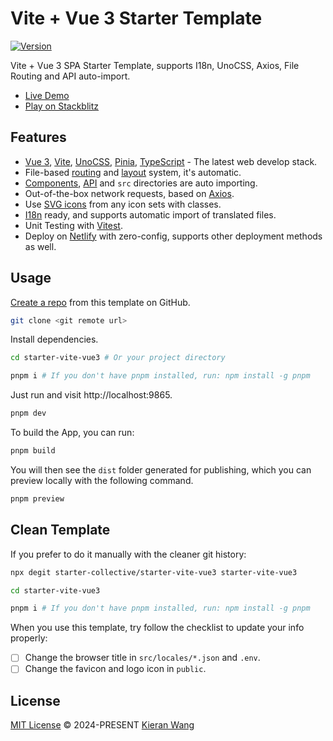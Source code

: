 # Vite + Vue 3 Starter Template

[![Version](https://img.shields.io/github/v/release/starter-collective/starter-vite-vue3?style=flat&label=released&color=%2309090b)](https://github.com/starter-collective/starter-vite-vue3/releases)

Vite + Vue 3 SPA Starter Template, supports I18n, UnoCSS, Axios, File Routing and API auto-import.

- [Live Demo](https://starter-vite-vue3.netlify.app/)
- [Play on Stackblitz](https://stackblitz.com/github/starter-collective/starter-vite-vue3)

## Features

- [Vue 3](https://github.com/vuejs/core), [Vite](https://github.com/vitejs/vite), [UnoCSS](https://github.com/antfu/unocss), [Pinia](https://pinia.vuejs.org/), [TypeScript](https://www.typescriptlang.org/) - The latest web develop stack.
- File-based [routing](./src/pages) and [layout](./src/layouts) system, it's automatic.
- [Components](https://github.com/antfu/unplugin-vue-components), [API](https://github.com/antfu/unplugin-auto-import) and `src` directories are auto importing.
- Out-of-the-box network requests, based on [Axios](https://axios-http.com/).
- Use [SVG icons](https://github.com/antfu/unocss/tree/main/packages/preset-icons) from any icon sets with classes.
- [I18n](./locales) ready, and supports automatic import of translated files.
- Unit Testing with [Vitest](https://github.com/vitest-dev/vitest).
- Deploy on [Netlify](https://app.netlify.com/) with zero-config, supports other deployment methods as well.

## Usage

[Create a repo](https://github.com/starter-collective/starter-vite-vue3/generate) from this template on GitHub.

```bash
git clone <git remote url>
```

Install dependencies.

```bash
cd starter-vite-vue3 # Or your project directory

pnpm i # If you don't have pnpm installed, run: npm install -g pnpm
```

Just run and visit http://localhost:9865.

```bash
pnpm dev
```

To build the App, you can run:

```bash
pnpm build
```

You will then see the `dist` folder generated for publishing, which you can preview locally with the following command.

```bash
pnpm preview
```

## Clean Template

If you prefer to do it manually with the cleaner git history:

```bash
npx degit starter-collective/starter-vite-vue3 starter-vite-vue3

cd starter-vite-vue3

pnpm i # If you don't have pnpm installed, run: npm install -g pnpm
```

When you use this template, try follow the checklist to update your info properly:

- [ ] Change the browser title in `src/locales/*.json` and `.env`.
- [ ] Change the favicon and logo icon in `public`.

## License

[MIT License](./LICENSE) © 2024-PRESENT [Kieran Wang](https://github.com/kieranwv/)
